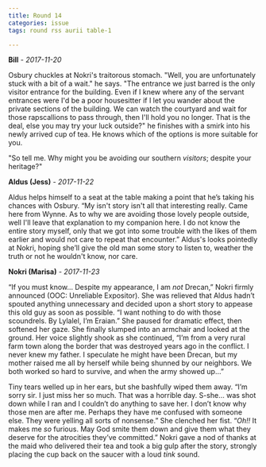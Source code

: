 ```yaml
---
title: Round 14
categories: issue
tags: round rss aurii table-1

---
```


**Bill** - *2017-11-20*

Osbury chuckles at Nokri's traitorous stomach. "Well, you are unfortunately stuck with a bit of a wait." he says. "The entrance we just barred is the only visitor entrance for the building. Even if I knew where any of the servant entrances were I'd be a poor housesitter if I let you wander about the private sections of the building. We can watch the courtyard and wait for those rapscallions to pass through, then I'll hold you no longer. That is the deal, else you may try your luck outside?" he finishes with a smirk into his newly arrived cup of tea. He knows which of the options is more suitable for you. 

"So tell me. Why might you be avoiding our southern *visitors*; despite your heritage?"

**Aldus (Jess)** - *2017-11-22*

Aldus helps himself to a seat at the table making a point that he’s taking his chances with Osbury. “My isn't story isn't all that interesting really. Came here from Wynne. As to why we are avoiding those lovely people outside, well I'll leave that explanation to my companion here. I do not know the entire story myself, only that we got into some trouble with the likes of them earlier and would not care to repeat that encounter.” Aldus's looks pointedly at Nokri, hoping she’ll give the old man some story to listen to, weather the truth or not he wouldn't know, nor care.

**Nokri (Marisa)** - *2017-11-23*

“If you must know… Despite my appearance, I am *not* Drecan,” Nokri firmly announced (OOC: Unreliable Expositor). She was relieved that Aldus hadn’t spouted anything unnecessary and decided upon a short story to appease this old guy as soon as possible. “I want nothing to do with those scoundrels. By Lylalel, I’m Eraian.” She paused for dramatic effect, then softened her gaze. She finally slumped into an armchair and looked at the ground. Her voice slightly shook as she continued, “I’m from a very rural farm town along the border that was destroyed years ago in the conflict. I never knew my father. I speculate he might have been Drecan, but my mother raised me all by herself while being shunned by our neighbors. We both worked so hard to survive, and when the army showed up…”

Tiny tears welled up in her ears, but she bashfully wiped them away. “I’m sorry sir. I just miss her so much. That was a horrible day. S-she… was shot down while I ran and I couldn’t do anything to save her. I don’t know why those men are after me. Perhaps they have me confused with someone else. They were yelling all sorts of nonsense.” She clenched her fist. “*Oh!!* It makes me *so* furious. May God smite them down and give them what they deserve for the atrocities they’ve committed.” Nokri gave a nod of thanks at the maid who delivered their tea and took a big gulp after the story, strongly placing the cup back on the saucer with a loud *tink* sound.



<!-- re.findall('a.*?(?=a|$)', t+'x') -->